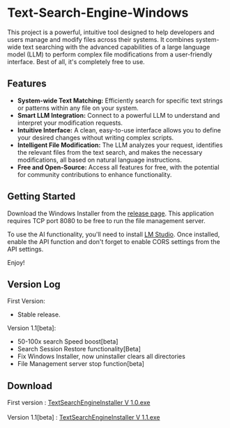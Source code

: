 # Text-Search-Engine-Windows

 <p>
        This project is a powerful, intuitive tool designed to help developers and users manage and modify files across their systems. It combines system-wide text searching with the advanced capabilities of a large language model (LLM) to perform complex file modifications from a user-friendly interface. Best of all, it's completely free to use.
    </p>

<h2>Features</h2>
    <ul>
        <li><strong>System-wide Text Matching:</strong> Efficiently search for specific text strings or patterns within any file on your system.</li>
        <li><strong>Smart LLM Integration:</strong> Connect to a powerful LLM to understand and interpret your modification requests.</li>
        <li><strong>Intuitive Interface:</strong> A clean, easy-to-use interface allows you to define your desired changes without writing complex scripts.</li>
        <li><strong>Intelligent File Modification:</strong> The LLM analyzes your request, identifies the relevant files from the text search, and makes the necessary modifications, all based on natural language instructions.</li>
        <li><strong>Free and Open-Source:</strong> Access all features for free, with the potential for community contributions to enhance functionality.</li>
    </ul>

  <h2>Getting Started</h2>
    <p>
        Download the Windows Installer from the <a href="https://github.com/nurujjamanpollob/Text-Search-Engine-Windows/releases">release page</a>. This application requires TCP port 8080 to be free to run the file management server.
    </p>
    <p>
        To use the AI functionality, you'll need to install <a href="https://lmstudio.ai/">LM Studio</a>. Once installed, enable the API function and don't forget to enable CORS settings from the API settings.
    </p>

  <p>Enjoy!</p>

  <h2>Version Log</h2>

  First Version: 
  
  <ul><li>Stable release.</li></ul>
  
  Version 1.1[beta]: 
  
  <ul>
   <li>50-100x search Speed boost[beta]</li>
   <li>Search Session Restore functionality[Beta]</li>
   <li>Fix Windows Installer, now uninstaller clears all directories </li>
   <li>File Management server stop function[beta]</li>
  </ul>
  
  <h2> Download</h2>

  First version : <a href="https://github.com/nurujjamanpollob/Text-Search-Engine-Windows/releases/download/version-1.0.0-win-x86_64/TextSearchEngineInstaller.exe">TextSearchEngineInstaller V 1.0.exe</a> <br><br>
  Version 1.1[beta] : <a href="https://github.com/nurujjamanpollob/Text-Search-Engine-Windows/releases/download/version-1.1-win-x86_64/TextSearchEngineInstaller.exe">TextSearchEngineInstaller V 1.1.exe</a>
